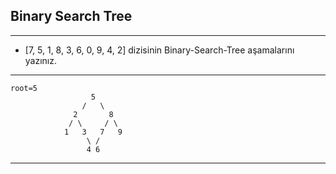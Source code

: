 ## Binary Search Tree
---
- [7, 5, 1, 8, 3, 6, 0, 9, 4, 2] dizisinin Binary-Search-Tree aşamalarını yazınız.
---
```
root=5
                  5
                /   \
              2       8
             / \     / \
            1   3   7   9
                 \ /
                 4 6
```
---
